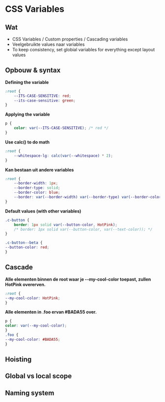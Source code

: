 # CSS Variables
## Wat

 - CSS Variables / Custom properties / Cascading variables
 - Veelgebruikte values naar variables
 - To keep consistency, set globial variables for everything except layout values

## Opbouw & syntax
**Defining the variable**
```css
:root {
	--ITS-CASE-SENSITIVE: red;
	--its-case-sensitive: green;
}
```

**Applying the variable**
```css
p {
	color: var(--ITS-CASE-SENSITIVE); /* red */
}
```

**Use calc() to do math**
```css
:root {
	--whitespace-lg: calc(var(--whitespace) * 2);
}
```

**Kan bestaan uit andere variables**
```css
:root {
	--border-width: 1px;
	--border-type: solid;
	--border-color: blue;
	--border: var(--border-width) var(--border-type) var(--border-color);
}
```

**Default values (with other variables)**
```css
.c-button {
	border: 1px solid var(--button-color, HotPink);
	/* border: 1px solid var(--button-color, var(--text-color)); */
}

.c-button--beta {
--button-color: red;
}
```

## Cascade
**Alle elementen binnen de root waar je --my-cool-color toepast, zullen HotPink overerven.**
```css
:root {
--my-cool-color: HotPink;
}
```
**Alle elementen in .foo ervan #BADA55 over.**
```css
p {
color: var(--my-cool-color);
}
.foo {
--my-cool-color: #BADA55;
}
```

## Hoisting

## Global vs local scope

## Naming system

<!--stackedit_data:
eyJoaXN0b3J5IjpbLTg5NTgzMTM4NiwtMTc5MTg3MTEzMyw5Nz
EzMDE4MzUsMTQzMzMwMTA1LDczMDk5ODExNl19
-->